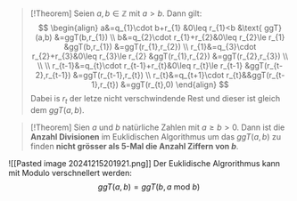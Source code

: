 >[!Theorem]
>Seien $a,b\in\mathbb{Z}$ mit $a>b$. Dann gilt:
>$$
>\begin{align}
a&=q_{1}\cdot b+r_{1} &0\leq r_{1}<b &\text{ ggT}(a,b) &=ggT(b,r_{1}) \\
b&=q_{2}\cdot r_{1}+r_{2}&0\leq r_{2}\le r_{1} &ggT(b,r_{1}) &=ggT(r_{1},r_{2}) \\
r_{1}&=q_{3}\cdot r_{2}+r_{3}&0\leq r_{3}\le r_{2} &ggT(r_{1},r_{2}) &=ggT(r_{2},r_{3}) \\
\\ \\
r_{t-1}&=q_{t}\cdot r_{t-1}+r_{t}&0\leq r_{t}\le r_{t-1} &ggT(r_{t-2},r_{t-1}) &=ggT(r_{t-1},r_{t}) \\
r_{t}&=q_{t+1}\cdot r_{t}&&ggT(r_{t-1},r_{t}) &=ggT(r_{t},0)
\end{align}
>$$
>Dabei is $r_{t}$ der letze nicht verschwindende Rest und dieser ist gleich dem $ggT(a,b)$.

>[!Theorem]
>Sien $a$ und $b$ natürliche Zahlen mit $a\geq b>0$. Dann ist die **Anzahl Divisionen** im Euklidischen Algorithmus um das $ggT(a,b)$ zu finden **nicht grösser als 5-Mal die Anzahl Ziffern von $b$**.




![[Pasted image 20241215201921.png]]
Der Euklidische Algrorithmus kann mit Modulo verschnellert werden:
$$
ggT(a,b) = ggT(b,a\text{ mod }b)
$$







